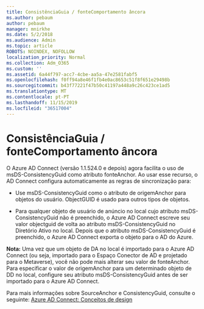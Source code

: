 ```yaml
---
title: ConsistênciaGuia / fonteComportamento âncora
ms.author: pebaum
author: pebaum
manager: mnirkhe
ms.date: 5/2/2018
ms.audience: Admin
ms.topic: article
ROBOTS: NOINDEX, NOFOLLOW
localization_priority: Normal
ms.collection: Adm_O365
ms.custom: ''
ms.assetid: 6a44f797-acc7-4cbe-aa5a-47e2581fabf5
ms.openlocfilehash: f0ff94a8e46f1fb4e0ac8653c51f8f651e29498b
ms.sourcegitcommit: b43f77221f47b50c41197a448a9c26c423ce1ad5
ms.translationtype: MT
ms.contentlocale: pt-PT
ms.lasthandoff: 11/15/2019
ms.locfileid: "36517004"
---
```

# <a name="consistencyguid--sourceanchor-behavior"></a>ConsistênciaGuia / fonteComportamento âncora

O Azure AD Connect (versão 1.1.524.0 e depois) agora facilita o uso de msDS-ConsistencyGuid como atributo fonteAnchor. Ao usar esse recurso, o AD Connect configura automaticamente as regras de sincronização para:
  
- Use msDS-ConsistencyGuid como o atributo de origemAnchor para objetos do usuário. ObjectGUID é usado para outros tipos de objetos.
    
- Para qualquer objeto de usuário de anúncio no local cujo atributo msDS-ConsistencyGuid não é preenchido, o Azure AD Connect escreve seu valor objectguid de volta ao atributo msDS-ConsistencyGuid no Diretório Ativo no local. Depois que o atributo msDS-ConsistencyGuid é preenchido, o Azure AD Connect exporta o objeto para o AD do Azure.
    
 **Nota:** Uma vez que um objeto de DA no local é importado para o Azure AD Connect (ou seja, importado para o Espaço Conector de AD e projetado para o Metaverse), você não pode mais alterar seu valor de fonteAnchor. Para especificar o valor de origemAnchor para um determinado objeto de DD no local, configure seu atributo msDS-ConsistencyGuid antes de ser importado para o Azure AD Connect. 
  
Para mais informações sobre SourceAnchor e ConsistencyGuid, consulte o seguinte: [Azure AD Connect: Conceitos de design](https://docs.microsoft.com/azure/active-directory/connect/active-directory-aadconnect-design-concepts)
  


